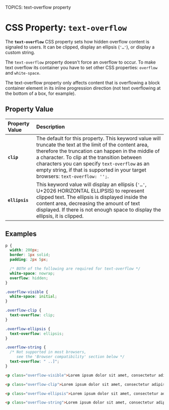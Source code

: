 TOPICS: text-overflow property

# CSS Property: `text-overflow`

The **`text-overflow`** CSS property sets how hidden overflow content is signaled to users. It can
be clipped, display an ellipsis (`'…'`), or display a custom string.

The `text-overflow` property doesn't force an overflow to occur. To make text overflow its container
you have to set other CSS properties: `overflow` and `white-space`.

The text-overflow property only affects content that is overflowing a block container element in
its inline progression direction (not text overflowing at the bottom of a box, for example).

## Property Value

| Property Value | Description |
| :--- | :--- |
| **`clip`** | The default for this property. This keyword value will truncate the text at the limit of the content area, therefore the truncation can happen in the middle of a character. To clip at the transition between characters you can specify `text-overflow` as an empty string, if that is supported in your target browsers: `text-overflow: '';`. |
| **`ellipsis`** | This keyword value will display an ellipsis (`'…'`, U+2026 HORIZONTAL ELLIPSIS) to represent clipped text. The ellipsis is displayed inside the content area, decreasing the amount of text displayed. If there is not enough space to display the ellipsis, it is clipped. |

## Examples

```css
p {
  width: 200px;
  border: 1px solid;
  padding: 2px 5px;

  /* BOTH of the following are required for text-overflow */
  white-space: nowrap;
  overflow: hidden;
}

.overflow-visible {
  white-space: initial;
}

.overflow-clip {
  text-overflow: clip;
}

.overflow-ellipsis {
  text-overflow: ellipsis;
}

.overflow-string {
  /* Not supported in most browsers,
     see the 'Browser compatibility' section below */
  text-overflow: " ..]";
}
```

```html
<p class="overflow-visible">Lorem ipsum dolor sit amet, consectetur adipisicing elit.</p>

<p class="overflow-clip">Lorem ipsum dolor sit amet, consectetur adipisicing elit.</p>

<p class="overflow-ellipsis">Lorem ipsum dolor sit amet, consectetur adipisicing elit.</p>

<p class="overflow-string">Lorem ipsum dolor sit amet, consectetur adipisicing elit.</p>
```
